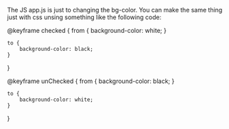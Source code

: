 The JS app.js is just to changing the bg-color. You can make the same thing just with css unsing something like the following code:

@keyframe checked {
    from {
        background-color: white;
    }

    to {
        background-color: black;
    }
}

@keyframe unChecked {
    from {
        background-color: black;
    }

    to {
        background-color: white;
    }
}